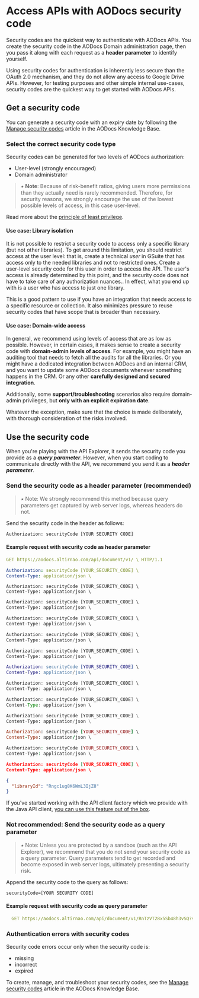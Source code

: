 # Access APIs with AODocs security code

Security codes are the quickest way to authenticate with AODocs APIs.  You create the security code in the AODocs Domain administration page, then you pass it along with each request as a **header parameter** to identify yourself.

Using security codes for authentication is inherently less secure than the OAuth 2.0 mechanism, and they do not allow any access to Google Drive APIs.  However, for testing purposes and other simple internal use-cases, security codes are the quickest way to get started with AODocs APIs.


## Get a security code

You can generate a security code with an expiry date by following the [Manage security codes](https://support.aodocs.com/hc/en-us/articles/205650054-Manage-security-codes) article in the AODocs Knowledge Base.


### Select the correct security code type

Security codes can be generated for two levels of AODocs authorization:

* User-level (strongly encouraged)
* Domain administrator

> ⭑  **Note**: Because of risk-benefit ratios, giving users more permissions than they actually need is rarely recommended.  Therefore, for security reasons, we strongly encourage the use of the lowest possible levels of access, in this case user-level.

Read more about the [principle of least privilege](https://en.wikipedia.org/wiki/Principle_of_least_privilege).


#### Use case: Library isolation

It is not possible to restrict a security code to access only a specific library (but not other libraries).  To get around this limitation, you should restrict access at the user level: that is, create a technical _user_ in GSuite that has access only to the needed libraries and not to restricted ones.  Create a user-level security code for this user in order to access the API.  The user's access is already determined by this point, and the security code does not have to take care of any authorization nuances..  In effect, what you end up with is a user who has access to just one library.

This is a good pattern to use if you have an integration that needs access to a specific resource or collection.  It also minimizes pressure to reuse security codes that have scope that is broader than necessary.


#### Use case: Domain-wide access

In general, we recommend using levels of access that are as low as possible.  However, in certain cases, it makes sense to create a security code with **domain-admin levels of access**.  For example, you might have an auditing tool that needs to fetch all the audits for all the libraries.  Or you might have a dedicated integration between AODocs and an internal CRM, and you want to update some AODocs documents whenever something happens in the CRM.  Or any other **carefully designed and secured integration**.

Additionally, some **support/troubleshooting** scenarios also require domain-admin privileges, but **only with an explicit expiration date**.

Whatever the exception, make sure that the choice is made deliberately, with thorough consideration of the risks involved.


## Use the security code

When you're playing with the API Explorer, it sends the security code you provide as a **_query parameter_**.  However, when you start coding to communicate directly with the API, we recommend you send it as a **_header parameter_**.


### Send the security code as a header parameter (recommended)

> ⭑   Note: We strongly recommend this method because query parameters get captured by web server logs, whereas headers do not.

Send the security code in the header as follows:

```Authorization: securityCode [YOUR SECURITY CODE]```


#### Example request with security code as header parameter

```yaml
GET https://aodocs.altirnao.com/api/document/v1/ \ HTTP/1.1

Authorization: securityCode [YOUR_SECURITY_CODE] \
Content-Type: application/json \
```

```http
Authorization: securityCode [YOUR_SECURITY_CODE] \
Content-Type: application/json \
```

```html
Authorization: securityCode [YOUR_SECURITY_CODE] \
Content-Type: application/json \
```

```javascript
Authorization: securityCode [YOUR_SECURITY_CODE] \
Content-Type: application/json \
```

```csharp
Authorization: securityCode [YOUR_SECURITY_CODE] \
Content-Type: application/json \
```

```go
Authorization: securityCode [YOUR_SECURITY_CODE] \
Content-Type: application/json \
```

```erlang
Authorization: securityCode [YOUR_SECURITY_CODE] \
Content-Type: application/json \
```

```scala
Authorization: securityCode [YOUR_SECURITY_CODE] \
Content-Type: application/json \
```

```java
Authorization: securityCode [YOUR_SECURITY_CODE] \
Content-Type: application/json \
```

```python
Authorization: securityCode [YOUR_SECURITY_CODE] \
Content-Type: application/json \
```

```ruby
Authorization: securityCode [YOUR_SECURITY_CODE] \
Content-Type: application/json \
```

```php
Authorization: securityCode [YOUR_SECURITY_CODE] \
Content-Type: application/json \
```

```json
Authorization: securityCode [YOUR_SECURITY_CODE] \
Content-Type: application/json \
```



```json
{
  "libraryId": "Rngc1ug8K6WmL3IjZ8"
}
```


If you've started working with the API client factory which we provide with the Java API client, [you can use this feature out of the box](https://github.com/AODocs-Dev/aodocs-api-java-clients/blob/master/aodocs-api-client-factory/src/main/java/com/altirnao/aodocs/api/client/AODocsApiClientFactory.java#L88).


### Not recommended: Send the security code as a query parameter

> ⭑   Note: Unless you are protected by a sandbox (such as the API Explorer), we recommend that you do not send your security code as a query parameter.  Query parameters tend to get recorded and become exposed in web server logs, ultimately presenting a security risk.


Append the security code to the query as follows:

```securityCode=[YOUR SECURITY CODE]```


#### Example request with security code as query parameter

```yaml
  GET https://aodocs.altirnao.com/api/document/v1/RnTzVT28x5Sb48h3vSQ?securityCode=12345likemyluggage
```



### Authentication errors with security codes

Security code errors occur only when the security code is:



*   missing
*   incorrect
*   expired

To create, manage, and troubleshoot your security codes, see the [Manage security codes](https://support.aodocs.com/hc/en-us/articles/205650054-Manage-security-codes) article in the AODocs Knowledge Base.